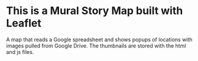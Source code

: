 # This is a Mural Story Map built with Leaflet

A map that reads a Google spreadsheet and shows popups of locations with images pulled from Google Drive. The thumbnails are stored with the html and js files.
